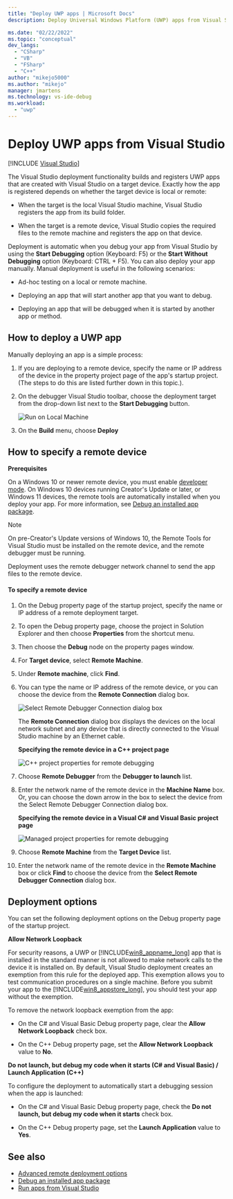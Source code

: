 ```yaml
---
title: "Deploy UWP apps | Microsoft Docs"
description: Deploy Universal Windows Platform (UWP) apps from Visual Studio. Specify a local or remote target device for deployment. Understand deployment options.

ms.date: "02/22/2022"
ms.topic: "conceptual"
dev_langs:
  - "CSharp"
  - "VB"
  - "FSharp"
  - "C++"
author: "mikejo5000"
ms.author: "mikejo"
manager: jmartens
ms.technology: vs-ide-debug
ms.workload:
  - "uwp"
---
```

# Deploy UWP apps from Visual Studio

 [!INCLUDE [Visual Studio](~/includes/applies-to-version/vs-windows-only.md)]

The Visual Studio deployment functionality builds and registers UWP apps that are created with Visual Studio on a target device. Exactly how the app is registered depends on whether the target device is local or remote:

- When the target is the local Visual Studio machine, Visual Studio registers the app from its build folder.

- When the target is a remote device, Visual Studio copies the required files to the remote machine and registers the app on that device.

Deployment is automatic when you debug your app from Visual Studio by using the **Start Debugging** option (Keyboard: F5) or the **Start Without Debugging** option (Keyboard: CTRL + F5). You can also deploy your app manually. Manual deployment is useful in the following scenarios:

- Ad-hoc testing on a local or remote machine.

- Deploying an app that will start another app that you want to debug.

- Deploying an app that will be debugged when it is started by another app or method.

## <a name="BKMK_How_to_deploy_a_Windows_Store_app"></a> How to deploy a UWP app
 Manually deploying an app is a simple process:

1. If you are deploying to a remote device, specify the name or IP address of the device in the property project page of the app's startup project. (The steps to do this are listed further down in this topic.).

2. On the debugger Visual Studio toolbar, choose the deployment target from the drop-down list next to the **Start Debugging** button.

     ![Run on Local Machine](../debugger/media/vsrun_f5_local.png "VSRUN_F5_Local")

3. On the **Build** menu, choose **Deploy**

## <a name="BKMK_How_to_specify_a_remote_device"></a> How to specify a remote device

**Prerequisites**

On a Windows 10 or newer remote device, you must enable [developer mode](/windows/uwp/get-started/enable-your-device-for-development). On Windows 10 devices running Creator's Update or later, or Windows 11 devices, the remote tools are automatically installed when you deploy your app. For more information, see [Debug an installed app package](../debugger/debug-installed-app-package.md).

> [!NOTE]
> On pre-Creator's Update versions of Windows 10, the Remote Tools for Visual Studio must be installed on the remote device, and the remote debugger must be running.

Deployment uses the remote debugger network channel to send the app files to the remote device.

#### To specify a remote device

1. On the Debug property page of the startup project, specify the name or IP address of a remote deployment target.

2. To open the Debug property page, choose the project in Solution Explorer and then choose **Properties** from the shortcut menu.

3. Then choose the **Debug** node on the property pages window.

4. For **Target device**, select **Remote Machine**.

5. Under **Remote machine**, click **Find**.

6. You can type the name or IP address of the remote device, or you can choose the device from the **Remote Connection** dialog box.

    ![Select Remote Debugger Connection dialog box](../debugger/media/vsrun_selectremotedebuggerdlg.png "VSRUN_SelectRemoteDebuggerDlg")

    The **Remote Connection** dialog box displays the devices on the local network subnet and any device that is directly connected to the Visual Studio machine by an Ethernet cable.

   **Specifying the remote device in a C++ project page**

   ![C&#43;&#43; project properties for remote debugging](../debugger/media/vsrun_cpp_projprop_remote.png "VSRUN_CPP_ProjProp_Remote")

7. Choose **Remote Debugger** from the **Debugger to launch** list.

8. Enter the network name of the remote device in the **Machine Name** box. Or, you can choose the down arrow in the box to select the device from the Select Remote Debugger Connection dialog box.

   **Specifying the remote device in a Visual C# and Visual Basic project page**

   ![Managed project properties for remote debugging](../debugger/media/vsrun_managed_projprop_remote.png "VSRUN_Managed_ProjProp_Remote")

9. Choose **Remote Machine** from the **Target Device** list.

10. Enter the network name of the remote device in the **Remote Machine** box or click **Find** to choose the device from the **Select Remote Debugger Connection** dialog box.

## <a name="BKMK_Deployment_options"></a> Deployment options

You can set the following deployment options on the Debug property page of the startup project.

**Allow Network Loopback**

For security reasons, a UWP or [!INCLUDE[win8_appname_long](../debugger/includes/win8_appname_long_md.md)] app that is installed in the standard manner is not allowed to make network calls to the device it is installed on. By default, Visual Studio deployment creates an exemption from this rule for the deployed app. This exemption allows you to test communication procedures on a single machine. Before you submit your app to the [!INCLUDE[win8_appstore_long](../debugger/includes/win8_appstore_long_md.md)], you should test your app without the exemption.

To remove the network loopback exemption from the app:

- On the C# and Visual Basic Debug property page, clear the **Allow Network Loopback** check box.

- On the C++ Debug property page, set the **Allow Network Loopback** value to **No**.

**Do not launch, but debug my code when it starts (C# and Visual Basic) / Launch Application (C++)**

To configure the deployment to automatically start a debugging session when the app is launched:

- On the C# and Visual Basic Debug property page, check the **Do not launch, but debug my code when it starts** check box.

- On the C++ Debug property page, set the **Launch Application** value to **Yes**.

## See also

- [Advanced remote deployment options](/windows/uwp/debug-test-perf/deploying-and-debugging-uwp-apps#advanced-remote-deployment-options)
- [Debug an installed app package](../debugger/debug-installed-app-package.md)
- [Run apps from Visual Studio](debugging-windows-store-and-windows-universal-apps.md)
